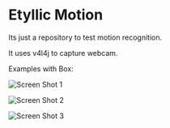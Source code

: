 Etyllic Motion
==============

Its just a repository to test motion recognition.

It uses v4l4j to capture webcam.

Examples with Box:

![Screen Shot 1](https://raw.github.com/yuripourre/etyllic-motion/master/screenshots/screenshot1.png)

![Screen Shot 2](https://raw.github.com/yuripourre/etyllic-motion/master/screenshots/screenshot2.png)

![Screen Shot 3](https://raw.github.com/yuripourre/etyllic-motion/master/screenshots/screenshot3.png)
